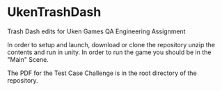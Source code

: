 # UkenTrashDash
Trash Dash edits for Uken Games QA Engineering Assignment

In order to setup and launch, download or clone the repository
unzip the contents and run in unity. In order to run the game you should be in the "Main" Scene.

The PDF for the Test Case Challenge is in the root directory of the repository.
